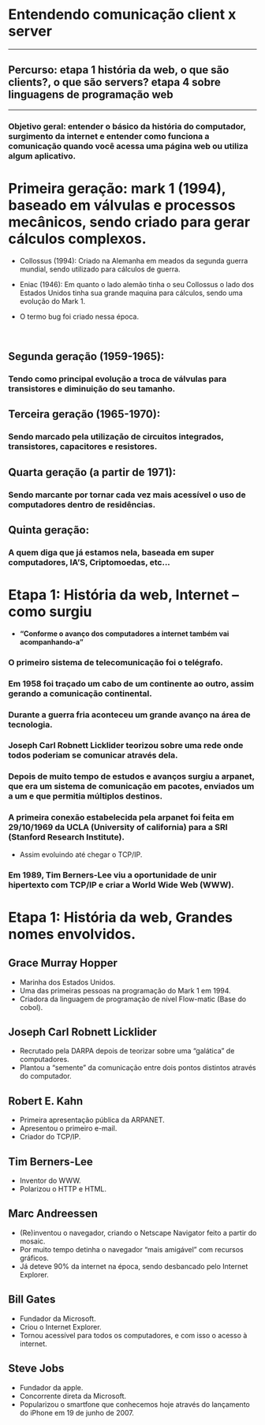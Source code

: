 # Entendendo comunicação client x server

--------------------



## Percurso: etapa 1 história da web, o que são clients?, o que são servers?  etapa 4 sobre linguagens de programação web

----------------------------------

### Objetivo geral: entender o básico da história do computador, surgimento da internet e entender como funciona a comunicação quando você acessa uma página web ou utiliza algum aplicativo.	

# Primeira geração: mark 1 (1994), baseado em válvulas e processos mecânicos, sendo criado para gerar cálculos complexos.

- Collossus (1994): Criado na Alemanha em meados da segunda guerra mundial, sendo utilizado para cálculos de guerra.

- Eniac (1946): Em quanto o lado alemão tinha o seu Collossus o lado dos Estados Unidos tinha sua grande maquina para cálculos, sendo uma evolução do Mark 1.

- O termo bug foi criado nessa época.

  ​	

## Segunda geração (1959-1965):

### Tendo como principal evolução a troca de válvulas para transistores e diminuição do seu tamanho.



## Terceira geração (1965-1970):

### Sendo marcado pela utilização de circuitos integrados, transistores, capacitores e resistores.



## Quarta geração (a partir de 1971):

### Sendo marcante por tornar cada vez mais acessível o uso de computadores dentro de residências.



## Quinta geração:

### A quem diga que já estamos nela, baseada em super computadores, IA’S, Criptomoedas, etc...



# Etapa 1: História da web, Internet – como surgiu

- **“Conforme o avanço dos computadores a internet também vai acompanhando-a”**

### O primeiro sistema de telecomunicação foi o telégrafo.

### Em 1958 foi traçado um cabo de um continente ao outro, assim gerando a comunicação continental.

### Durante a guerra fria aconteceu um grande avanço na área de tecnologia.

### Joseph Carl Robnett Licklider teorizou sobre uma rede onde todos poderiam se comunicar através dela.

### Depois de muito tempo de estudos e avanços surgiu a arpanet, que era um sistema de comunicação em pacotes, enviados um a um e que permitia múltiplos destinos.

### A primeira conexão estabelecida pela arpanet foi feita em 29/10/1969 da UCLA (University of california) para a SRI (Stanford Research Institute).

- Assim evoluindo até chegar o TCP/IP.

### Em 1989, Tim Berners-Lee viu a oportunidade de unir hipertexto com TCP/IP e criar a World Wide Web (WWW).

# Etapa 1: História da web, Grandes nomes envolvidos.

## Grace Murray Hopper

- Marinha dos Estados Unidos.
- Uma das primeiras pessoas na programação do Mark 1 em 1994.
- Criadora da linguagem de programação de nível Flow-matic (Base do cobol).

## Joseph Carl Robnett Licklider

- Recrutado pela DARPA depois de teorizar sobre uma “galática” de computadores.
- Plantou a “semente” da comunicação entre dois pontos distintos através do computador. 

## Robert E. Kahn

- Primeira apresentação pública da ARPANET.
- Apresentou o primeiro e-mail.
- Criador do TCP/IP.

## Tim Berners-Lee 

- Inventor do WWW.
- Polarizou o HTTP e HTML.

## Marc Andreessen

- (Re)inventou o navegador, criando o Netscape Navigator feito a partir do mosaic.
- Por muito tempo detinha o navegador “mais amigável” com recursos gráficos.
- Já deteve 90% da internet na época, sendo desbancado pelo Internet Explorer.

## Bill Gates

- Fundador da Microsoft.
- Criou o Internet Explorer.
- Tornou acessível para todos os computadores, e com isso o acesso à internet.

## Steve Jobs

- Fundador da apple.
- Concorrente direta da Microsoft.
- Popularizou o smartfone que conhecemos hoje através do lançamento do iPhone em 19 de junho de 2007.
